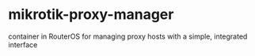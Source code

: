 # mikrotik-proxy-manager
container in RouterOS for managing proxy hosts with a simple, integrated interface
